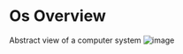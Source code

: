 # Os Overview

Abstract view of a computer system
![image](https://github.com/rheejin92/Studing/assets/131955566/ad23fb73-4b1b-4809-a40c-eb0aba304b6d)


